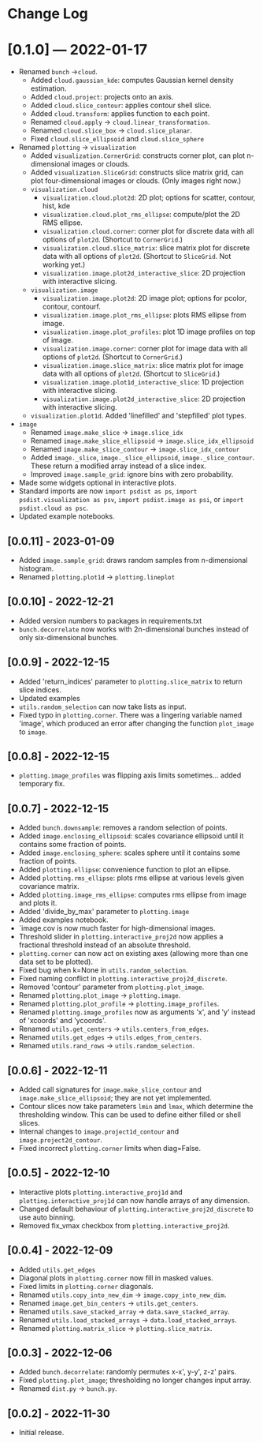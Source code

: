 # Change Log


# [0.1.0] — 2022-01-17

* Renamed `bunch` &rarr;`cloud`.
    * Added `cloud.gaussian_kde`: computes Gaussian kernel density estimation.
    * Added `cloud.project`: projects onto an axis.
    * Added `cloud.slice_contour`: applies contour shell slice.
    * Added `cloud.transform`: applies function to each point.
    * Renamed `cloud.apply` &rarr; `cloud.linear_transformation`.
    * Renamed `cloud.slice_box` &rarr; `cloud.slice_planar`.
    * Fixed `cloud.slice_ellipsoid` and `cloud.slice_sphere`
* Renamed `plotting` &rarr; `visualization`
    * Added `visualization.CornerGrid`: constructs corner plot, can plot n-dimensional images or clouds.
    * Added `visualization.SliceGrid`: constructs slice matrix grid, can plot four-dimensional images or clouds. (Only images right now.)
    * `visualization.cloud`
        * `visualization.cloud.plot2d`: 2D plot; options for scatter, contour, hist, kde
        * `visualization.cloud.plot_rms_ellipse`: compute/plot the 2D RMS ellipse.
        * `visualization.cloud.corner`: corner plot for discrete data with all options of `plot2d`. (Shortcut to `CornerGrid`.)
        * `visualization.cloud.slice_matrix`: slice matrix plot for discrete data with all options of `plot2d`. (Shortcut to `SliceGrid`. Not working yet.)
        * `visualization.image.plot2d_interactive_slice`: 2D projection with interactive slicing.
    * `visualization.image`
        * `visualization.image.plot2d`: 2D image plot; options for pcolor, contour, contourf.
        * `visualization.image.plot_rms_ellipse`: plots RMS ellipse from image.
        * `visualization.image.plot_profiles`: plot 1D image profiles on top of image.
        * `visualization.image.corner`: corner plot for image data with all options of `plot2d`. (Shortcut to `CornerGrid`.)
        * `visualization.image.slice_matrix`: slice matrix plot for image data with all options of `plot2d`. (Shortcut to `SliceGrid`.)
        * `visualization.image.plot1d_interactive_slice`: 1D projection with interactive slicing.
        * `visualization.image.plot2d_interactive_slice`: 2D projection with interactive slicing.
    * `visualization.plot1d`. Added 'linefilled' and 'stepfilled' plot types.
* `image`
    * Renamed `image.make_slice` &rarr; `image.slice_idx`
    * Renamed `image.make_slice_ellipsoid` &rarr; `image.slice_idx_ellipsoid`
    * Renamed `image.make_slice_contour` &rarr; `image.slice_idx_contour`
    * Added `image._slice`, `image._slice_ellipsoid`, `image._slice_contour`. These return a modified array instead of a slice index. 
    * Improved `image.sample_grid`: ignore bins with zero probability.
* Made some widgets optional in interactive plots.
* Standard imports are now `import psdist as ps`, `import psdist.visualization as psv`, `import psdist.image as psi`, or `import psdist.cloud as psc`.
* Updated example notebooks.


## [0.0.11] - 2023-01-09

* Added `image.sample_grid`: draws random samples from n-dimensional histogram.
* Renamed `plotting.plot1d` &rarr; `plotting.lineplot`


## [0.0.10] - 2022-12-21

* Added version numbers to packages in requirements.txt
* `bunch.decorrelate` now works with 2n-dimensional bunches instead of only six-dimensional bunches.


## [0.0.9] - 2022-12-15

* Added 'return_indices' parameter to `plotting.slice_matrix` to return slice indices.
* Updated examples
* `utils.random_selection` can now take lists as input.
* Fixed typo in `plotting.corner`. There was a lingering variable named 'image', which produced an error after changing the function `plot_image` to `image`. 


## [0.0.8] - 2022-12-15

* `plotting.image_profiles` was flipping axis limits sometimes... added temporary fix.


## [0.0.7] - 2022-12-15

* Added `bunch.downsample`: removes a random selection of points.
* Added `image.enclosing_ellipsoid`: scales covariance ellipsoid until it contains some fraction of points.
* Added `image.enclosing_sphere`: scales sphere until it contains some fraction of points.
* Added `plotting.ellipse`: convenience function to plot an ellipse.
* Added `plotting.rms_ellipse`: plots rms ellipse at various levels given covariance matrix.
* Added `plotting.image_rms_ellipse`: computes rms ellipse from image and plots it.
* Added 'divide_by_max' parameter to `plotting.image`
* Added examples notebook.
* `image.cov is now much faster for high-dimensional images.
* Threshold slider in `plotting.interactive_proj2d` now applies a fractional threshold instead of an absolute threshold.
* `plotting.corner` can now act on existing axes (allowing more than one data set to be plotted).
* Fixed bug when k=None in `utils.random_selection`.
* Fixed naming conflict in `plotting.interactive_proj2d_discrete`.
* Removed 'contour' parameter from `plotting.plot_image`.
* Renamed `plotting.plot_image` &rarr; `plotting.image`.
* Renamed `plotting.plot_profile` &rarr; `plotting.image_profiles`.
* Renamed `plotting.image_profiles` now as arguments 'x', and 'y' instead of 'xcoords' and 'ycoords'.
* Renamed `utils.get_centers` &rarr; `utils.centers_from_edges`.
* Renamed `utils.get_edges` &rarr; `utils.edges_from_centers`.
* Renamed `utils.rand_rows` &rarr; `utils.random_selection`.


## [0.0.6] - 2022-12-11

* Added call signatures for `image.make_slice_contour` and `image.make_slice_ellipsoid`; they are not yet implemented.
* Contour slices now take parameters `lmin` and `lmax`, which determine the thresholding window. This can be used to define either filled or shell slices.
* Internal changes to `image.project1d_contour` and `image.project2d_contour`.
* Fixed incorrect `plotting.corner` limits when diag=False.


## [0.0.5] - 2022-12-10

* Interactive plots `plotting.interactive_proj1d` and `plotting.interactive_proj1d` can now handle arrays of any dimension.
* Changed default behaviour of `plotting.interactive_proj2d_discrete` to use auto binning.
* Removed fix_vmax checkbox from `plotting.interactive_proj2d`.


## [0.0.4] - 2022-12-09

* Added `utils.get_edges`
* Diagonal plots in `plotting.corner` now fill in masked values.
* Fixed limits in `plotting.corner` diagonals.
* Renamed `utils.copy_into_new_dim` &rarr; `image.copy_into_new_dim`.
* Renamed `image.get_bin_centers` &rarr; `utils.get_centers`.
* Renamed `utils.save_stacked_array` &rarr; `data.save_stacked_array`.
* Renamed `utils.load_stacked_arrays` &rarr; `data.load_stacked_arrays`.
* Renamed `plotting.matrix_slice` &rarr; `plotting.slice_matrix`.


## [0.0.3] - 2022-12-06

* Added `bunch.decorrelate`: randomly permutes x-x', y-y', z-z' pairs.
* Fixed `plotting.plot_image`; thresholding no longer changes input array.
* Renamed `dist.py` &rarr; `bunch.py`.

## [0.0.2] - 2022-11-30
* Initial release.

